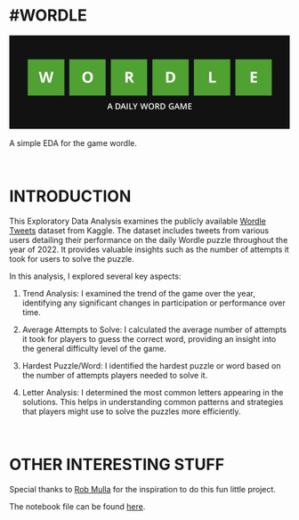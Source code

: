 # #WORDLE

![header](wordle_logo.jpg)

A simple EDA for the game wordle.

<br>

# INTRODUCTION

This Exploratory Data Analysis examines the publicly available [Wordle Tweets](https://www.kaggle.com/datasets/benhamner/wordle-tweets) dataset from Kaggle. The dataset includes tweets from various users detailing their performance on the daily Wordle puzzle throughout the year of 2022. It provides valuable insights such as the number of attempts it took for users to solve the puzzle.

In this analysis, I explored several key aspects:

1. Trend Analysis: I examined the trend of the game over the year, identifying any significant changes in participation or performance over time.

2. Average Attempts to Solve: I calculated the average number of attempts it took for players to guess the correct word, providing an insight into the general difficulty level of the game.

3. Hardest Puzzle/Word: I identified the hardest puzzle or word based on the number of attempts players needed to solve it.

4. Letter Analysis: I determined the most common letters appearing in the solutions. This helps in understanding common patterns and strategies that players might use to solve the puzzles more efficiently.

<br>

# OTHER INTERESTING STUFF

Special thanks to [Rob Mulla](https://www.kaggle.com/robikscube) for the inspiration to do this fun little project.

The notebook file can be found [here](wordle.ipynb).